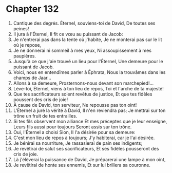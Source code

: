 # Chapter 132

1. Cantique des degrés. Éternel, souviens-toi de David, De toutes ses peines!
2. Il jura à l'Éternel, Il fit ce vœu au puissant de Jacob:
3. Je n'entrerai pas dans la tente où j'habite, Je ne monterai pas sur le lit où je repose,
4. Je ne donnerai ni sommeil à mes yeux, Ni assoupissement à mes paupières.
5. Jusqu'à ce que j'aie trouvé un lieu pour l'Éternel, Une demeure pour le puissant de Jacob.
6. Voici, nous en entendîmes parler à Éphrata, Nous la trouvâmes dans les champs de Jaar...
7. Allons à sa demeure, Prosternons-nous devant son marchepied!...
8. Lève-toi, Éternel, viens à ton lieu de repos, Toi et l'arche de ta majesté!
9. Que tes sacrificateurs soient revêtus de justice, Et que tes fidèles poussent des cris de joie!
10. À cause de David, ton serviteur, Ne repousse pas ton oint!
11. L'Éternel a juré la vérité à David, Il n'en reviendra pas; Je mettrai sur ton trône un fruit de tes entrailles.
12. Si tes fils observent mon alliance Et mes préceptes que je leur enseigne, Leurs fils aussi pour toujours Seront assis sur ton trône.
13. Oui, l'Éternel a choisi Sion, Il l'a désirée pour sa demeure:
14. C'est mon lieu de repos à toujours; J'y habiterai, car je l'ai désirée.
15. Je bénirai sa nourriture, Je rassasierai de pain ses indigents;
16. Je revêtirai de salut ses sacrificateurs, Et ses fidèles pousseront des cris de joie.
17. Là j'élèverai la puissance de David, Je préparerai une lampe à mon oint,
18. Je revêtirai de honte ses ennemis, Et sur lui brillera sa couronne.

